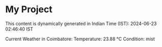 # My Project

This content is dynamically generated in Indian Time (IST): 2024-06-23 02:46:40 IST


Current Weather in Coimbatore:
Temperature: 23.88 °C
Condition: mist
